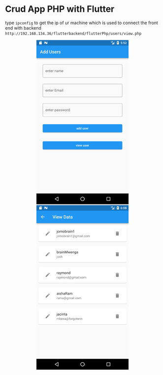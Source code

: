 # Crud App PHP with Flutter

type `ipconfig` to get the ip of ur machine which is  used to connect the front end with backend
`http://192.168.134.36/flutterbackend/flutterPhp/users/view.php`

<div align="center">

<img src="/images/add.png" width="300">
<img src="/images/view.png" width="300">

</div>

